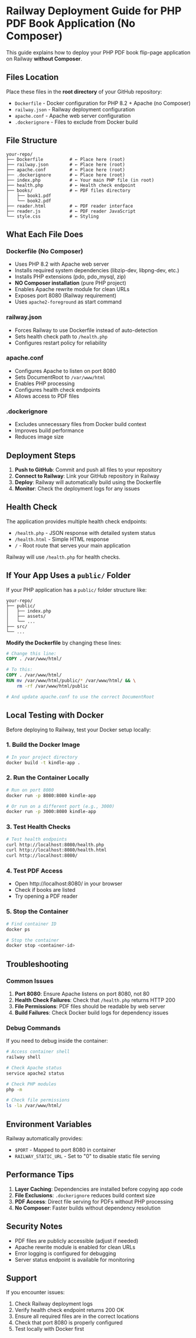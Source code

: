 # Railway Deployment Guide for PHP PDF Book Application (No Composer)

This guide explains how to deploy your PHP PDF book flip-page application on Railway **without Composer**.

## Files Location

Place these files in the **root directory** of your GitHub repository:

- `Dockerfile` - Docker configuration for PHP 8.2 + Apache (no Composer)
- `railway.json` - Railway deployment configuration
- `apache.conf` - Apache web server configuration
- `.dockerignore` - Files to exclude from Docker build

## File Structure

```
your-repo/
├── Dockerfile          # ← Place here (root)
├── railway.json        # ← Place here (root)
├── apache.conf         # ← Place here (root)
├── .dockerignore       # ← Place here (root)
├── index.php           # ← Your main PHP file (in root)
├── health.php          # ← Health check endpoint
├── books/              # ← PDF files directory
│   ├── book1.pdf
│   └── book2.pdf
├── reader.html         # ← PDF reader interface
├── reader.js           # ← PDF reader JavaScript
└── style.css           # ← Styling
```

## What Each File Does

### Dockerfile (No Composer)
- Uses PHP 8.2 with Apache web server
- Installs required system dependencies (libzip-dev, libpng-dev, etc.)
- Installs PHP extensions (pdo, pdo_mysql, zip)
- **NO Composer installation** (pure PHP project)
- Enables Apache rewrite module for clean URLs
- Exposes port 8080 (Railway requirement)
- Uses `apache2-foreground` as start command

### railway.json
- Forces Railway to use Dockerfile instead of auto-detection
- Sets health check path to `/health.php`
- Configures restart policy for reliability

### apache.conf
- Configures Apache to listen on port 8080
- Sets DocumentRoot to `/var/www/html`
- Enables PHP processing
- Configures health check endpoints
- Allows access to PDF files

### .dockerignore
- Excludes unnecessary files from Docker build context
- Improves build performance
- Reduces image size

## Deployment Steps

1. **Push to GitHub**: Commit and push all files to your repository
2. **Connect to Railway**: Link your GitHub repository in Railway
3. **Deploy**: Railway will automatically build using the Dockerfile
4. **Monitor**: Check the deployment logs for any issues

## Health Check

The application provides multiple health check endpoints:

- `/health.php` - JSON response with detailed system status
- `/health.html` - Simple HTML response
- `/` - Root route that serves your main application

Railway will use `/health.php` for health checks.

## If Your App Uses a `public/` Folder

If your PHP application has a `public/` folder structure like:

```
your-repo/
├── public/
│   ├── index.php
│   ├── assets/
│   └── ...
├── src/
└── ...
```

**Modify the Dockerfile** by changing these lines:

```dockerfile
# Change this line:
COPY . /var/www/html/

# To this:
COPY . /var/www/html/
RUN mv /var/www/html/public/* /var/www/html/ && \
    rm -rf /var/www/html/public

# And update apache.conf to use the correct DocumentRoot
```

## Local Testing with Docker

Before deploying to Railway, test your Docker setup locally:

### 1. Build the Docker Image
```bash
# In your project directory
docker build -t kindle-app .
```

### 2. Run the Container Locally
```bash
# Run on port 8080
docker run -p 8080:8080 kindle-app

# Or run on a different port (e.g., 3000)
docker run -p 3000:8080 kindle-app
```

### 3. Test Health Checks
```bash
# Test health endpoints
curl http://localhost:8080/health.php
curl http://localhost:8080/health.html
curl http://localhost:8080/
```

### 4. Test PDF Access
- Open http://localhost:8080/ in your browser
- Check if books are listed
- Try opening a PDF reader

### 5. Stop the Container
```bash
# Find container ID
docker ps

# Stop the container
docker stop <container-id>
```

## Troubleshooting

### Common Issues

1. **Port 8080**: Ensure Apache listens on port 8080, not 80
2. **Health Check Failures**: Check that `/health.php` returns HTTP 200
3. **File Permissions**: PDF files should be readable by web server
4. **Build Failures**: Check Docker build logs for dependency issues

### Debug Commands

If you need to debug inside the container:

```bash
# Access container shell
railway shell

# Check Apache status
service apache2 status

# Check PHP modules
php -m

# Check file permissions
ls -la /var/www/html/
```

## Environment Variables

Railway automatically provides:
- `$PORT` - Mapped to port 8080 in container
- `RAILWAY_STATIC_URL` - Set to "0" to disable static file serving

## Performance Tips

1. **Layer Caching**: Dependencies are installed before copying app code
2. **File Exclusions**: `.dockerignore` reduces build context size
3. **PDF Access**: Direct file serving for PDFs without PHP processing
4. **No Composer**: Faster builds without dependency resolution

## Security Notes

- PDF files are publicly accessible (adjust if needed)
- Apache rewrite module is enabled for clean URLs
- Error logging is configured for debugging
- Server status endpoint is available for monitoring

## Support

If you encounter issues:
1. Check Railway deployment logs
2. Verify health check endpoint returns 200 OK
3. Ensure all required files are in the correct locations
4. Check that port 8080 is properly configured
5. Test locally with Docker first
